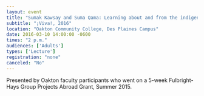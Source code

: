 ```yaml
---
layout: event
title: "Sumak Kawsay and Suma Qama: Learning about and from the indigenous communities of Bolivia and Peru"
subtitle: "¡Viva!, 2016"
location: "Oakton Community College, Des Plaines Campus"
date: 2016-03-10 14:00:00 -0600
times: "2 p.m."
audiences: ['Adults']
types: ['Lecture']
registration: "none"
canceled: "No"
---
```

Presented by Oakton faculty participants who went on a 5-week Fulbright-Hays Group Projects Abroad Grant, Summer 2015.
